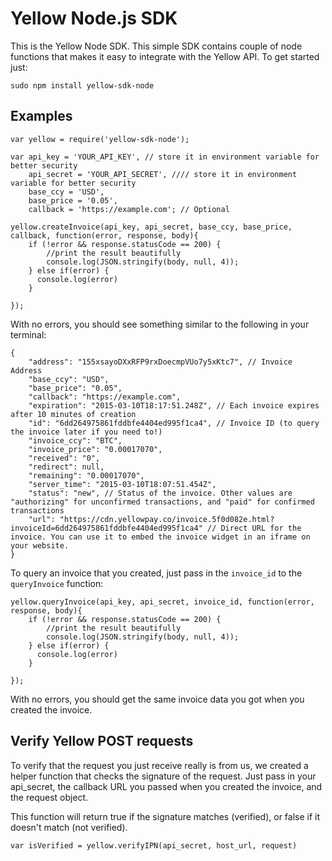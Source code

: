 Yellow Node.js SDK
=====================
This is the Yellow Node SDK. This simple SDK contains couple of node functions that makes it easy to integrate with the Yellow API. To get started just:
```
sudo npm install yellow-sdk-node
```

Examples
---------
```
var yellow = require('yellow-sdk-node');

var api_key = 'YOUR_API_KEY', // store it in environment variable for better security
    api_secret = 'YOUR_API_SECRET', //// store it in environment variable for better security
    base_ccy = 'USD',
    base_price = '0.05',
    callback = 'https://example.com'; // Optional

yellow.createInvoice(api_key, api_secret, base_ccy, base_price, callback, function(error, response, body){
    if (!error && response.statusCode == 200) {
        //print the result beautifully
        console.log(JSON.stringify(body, null, 4));
    } else if(error) {
      console.log(error)
    }

});
```
With no errors, you should see something similar to the following in your terminal:
```
{
    "address": "155xsayoDXxRFP9rxDoecmpVUo7y5xKtc7", // Invoice Address
    "base_ccy": "USD",
    "base_price": "0.05",
    "callback": "https://example.com",
    "expiration": "2015-03-10T18:17:51.248Z", // Each invoice expires after 10 minutes of creation
    "id": "6dd264975861fddbfe4404ed995f1ca4", // Invoice ID (to query the invoice later if you need to!)
    "invoice_ccy": "BTC",
    "invoice_price": "0.00017070",
    "received": "0",
    "redirect": null,
    "remaining": "0.00017070",
    "server_time": "2015-03-10T18:07:51.454Z",
    "status": "new", // Status of the invoice. Other values are "authorizing" for unconfirmed transactions, and "paid" for confirmed transactions
    "url": "https://cdn.yellowpay.co/invoice.5f0d082e.html?invoiceId=6dd264975861fddbfe4404ed995f1ca4" // Direct URL for the invoice. You can use it to embed the invoice widget in an iframe on your website.
}

```
To query an invoice that you created, just pass in the `invoice_id` to the `queryInvoice` function:
```
yellow.queryInvoice(api_key, api_secret, invoice_id, function(error, response, body){
    if (!error && response.statusCode == 200) {
        //print the result beautifully
        console.log(JSON.stringify(body, null, 4));
    } else if(error) {
      console.log(error)
    }

});
```
With no errors, you should get the same invoice data you got when you created the invoice.

Verify Yellow POST requests
---------------------------
To verify that the request you just receive really is from us, we created a helper function that checks the signature of the request. Just pass in your api_secret, the callback URL you passed when you created the invoice, and the request object.

This function will return true if the signature matches (verified), or false if it doesn't match (not verified).
```
var isVerified = yellow.verifyIPN(api_secret, host_url, request)
```
